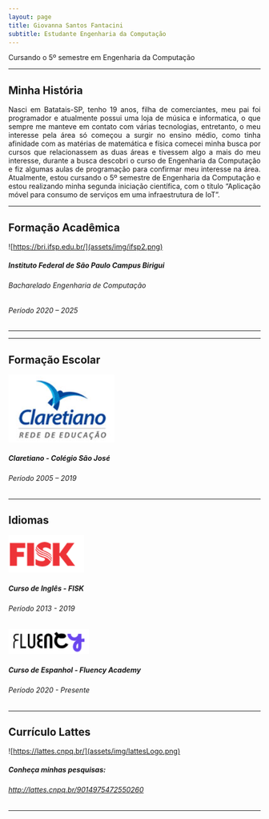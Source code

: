 ```yaml
---
layout: page
title: Giovanna Santos Fantacini
subtitle: Estudante Engenharia da Computação
---
```


<div style="text-align: justify"> Cursando o 5º semestre em Engenharia da Computação
</div>

---

## Minha História
<div style="text-align: justify"> 
  Nasci em Batatais-SP, tenho 19 anos, filha de comerciantes, meu pai foi programador e atualmente possui uma loja de música e informatica, o que sempre me manteve em contato com várias tecnologias, entretanto, o meu interesse pela área só começou a surgir no ensino médio, como tinha afinidade com as matérias de matemática e física comecei minha busca por cursos que relacionassem as duas áreas e tivessem algo a mais do meu interesse, durante a busca descobri o curso de Engenharia da Computação e fiz algumas aulas de programação para confirmar meu interesse na área. Atualmente, estou cursando o 5º semestre de Engenharia da Computação e estou realizando minha segunda iniciação científica, com o título “Aplicação móvel para consumo de serviços em uma infraestrutura de IoT”.
</div>

---

## Formação Acadêmica

![https://bri.ifsp.edu.br/](assets/img/ifsp2.png)
##### Instituto Federal de São Paulo Campus Birigui
###### Bacharelado Engenharia de Computação
###### Período  2020 – 2025

---
---

## Formação Escolar

![CLARETIANO](assets/img/claretiano.png)
##### Claretiano - Colégio São José
###### Período  2005 – 2019

---

## Idiomas 
![FISK](assets/img/Fisk.png)
##### Curso de Inglês - FISK
###### Período  2013 - 2019

![FLUENCYACADEMY](assets/img/fluency.png)
##### Curso de Espanhol - Fluency Academy
###### Período  2020 - Presente
---

## Currículo Lattes

![https://lattes.cnpq.br/](assets/img/lattesLogo.png)
##### Conheça minhas pesquisas:
###### http://lattes.cnpq.br/9014975472550260


---
